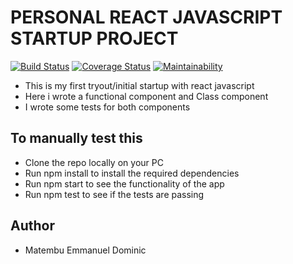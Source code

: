 # PERSONAL REACT JAVASCRIPT STARTUP PROJECT

[![Build Status](https://travis-ci.org/ManuelDominic/REACT.svg?branch=develop)](https://travis-ci.org/ManuelDominic/REACT) [![Coverage Status](https://coveralls.io/repos/github/ManuelDominic/REACT/badge.svg?branch=develop)](https://coveralls.io/github/ManuelDominic/REACT?branch=develop) [![Maintainability](https://api.codeclimate.com/v1/badges/88b47fb2532517f1382d/maintainability)](https://codeclimate.com/github/ManuelDominic/REACT/maintainability)

- This is my first tryout/initial startup with react javascript
- Here i wrote a functional component and Class component
- I wrote some tests for both components

## To manually test this

- Clone the repo locally on your PC
- Run npm install to install the required dependencies
- Run npm start to see the functionality of the app
- Run npm test to see if the tests are passing

## Author

- Matembu Emmanuel Dominic
